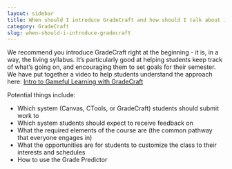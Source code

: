```yaml
---
layout: sidebar
title: When should I introduce GradeCraft and how should I talk about it?
category: GradeCraft
slug: when-should-i-introduce-gradecraft
---
```


We recommend you introduce GradeCraft right at the beginning - it is, in a way, the living syllabus. It’s particularly good at helping students keep track of what’s going on, and encouraging them to set goals for their semester. We have put together a video to help students understand the approach here: <a href="https://www.youtube.com/watch?v=kxb3wVwmYyc" target="_blank">Intro to Gameful Learning with GradeCraft</a>

Potential things include:

- Which system (Canvas, CTools, or GradeCraft) students should submit work to
- Which system students should expect to receive feedback on
- What the required elements of the course are (the common pathway that everyone engages in)
- What the opportunities are for students to customize the class to their interests and schedules
- How to use the Grade Predictor

